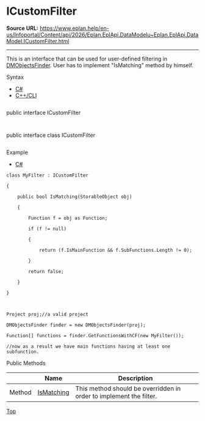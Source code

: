# ICustomFilter

**Source URL:** https://www.eplan.help/en-us/Infoportal/Content/api/2026/Eplan.EplApi.DataModelu~Eplan.EplApi.DataModel.ICustomFilter.html

---

This is an interface that can be used for user-defined filtering in [DMObjectsFinder](Eplan.EplApi.DataModelu~Eplan.EplApi.DataModel.DMObjectsFinder.html). User has to implement "IsMatching" method by himself.

Syntax

- [C#](#i-syntax-CS)
- [C++/CLI](#i-syntax-CPP2005)

```
```
public interface ICustomFilter
```
```

```
```
public interface class ICustomFilter
```
```

Example

- [C#](#i-tab-content-495f54cf-3889-4d92-a725-494de3103847)

```
class MyFilter : ICustomFilter

{

	public bool IsMatching(StorableObject obj)

	{

		Function f = obj as Function;

		if (f != null)

		{

			return (f.IsMainFunction && f.SubFunctions.Length != 0);

		}

		return false;

	}

}



Project proj;//a valid project

DMObjectsFinder finder = new DMObjectsFinder(proj);

Function[] functions = finder.GetFunctionsWithCF(new MyFilter());

//now as a result we have main functions having at least one subfunction.
```





Public Methods

|  | Name | Description |
| --- | --- | --- |
| Method | [IsMatching](Eplan.EplApi.DataModelu~Eplan.EplApi.DataModel.ICustomFilter~IsMatching.html) | This method should be overridden in order to implement the filter. |

[Top](#top)
